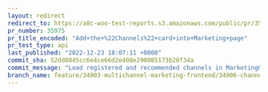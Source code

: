 ```yaml
---
layout: redirect
redirect_to: https://a8c-woo-test-reports.s3.amazonaws.com/public/pr/35975/api/index.html
pr_number: 35975
pr_title_encoded: "Add+the+%22Channels%22+card+into+Marketing+page"
pr_test_type: api
last_published: "2022-12-23 18:07:11 +0000"
commit_sha: 52dd8845cc6e4ce66d2e408e290085173b20f34a
commit_message: "Load registered and recommended channels in MarketingOverviewMulticha…"
branch_name: feature/34903-multichannel-marketing-frontend/34906-channels-card
---
```

